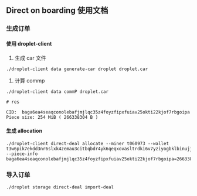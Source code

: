 ## Direct on boarding 使用文档

### 生成订单

#### 使用 droplet-client

1. 生成 car 文件

```
./droplet-client data generate-car droplet droplet.car
```

1. 计算 commp

```
./droplet-client data commP droplet.car

# res

CID:  baga6ea4seaqconolebafjmjlqc35z4foyzfipxfuiav25okti22kjof7rbgoipa
Piece size: 254 MiB ( 266338304 B )
```

#### 生成 allocation

```
./droplet-client direct-deal allocate --miner t060973 --wallet t3w6pik7ekdd3nr6slxk4zemau3citbqbdr4yk6qeqxovasltrdki6v7yziyogbklbinujjydxtu6ehetsn42q --piece-info baga6ea4seaqconolebafjmjlqc35z4foyzfipxfuiav25okti22kjof7rbgoipa=266338304
```

### 导入订单

```
./droplet storage direct-deal import-deal
```
